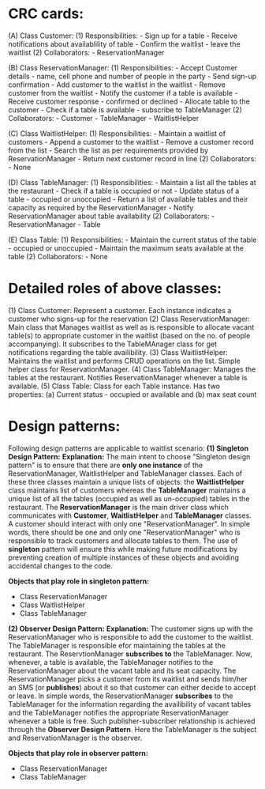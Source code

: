 **CRC cards:**
==============
(A) Class Customer:
	(1) Responsibilities:
		- Sign up for a table
		- Receive notifications about availablility of table
		- Confirm the waitlist
		- leave the waitlist
	(2) Collaborators:
		- ReservationManager

(B) Class ReservationManager:
	(1) Responsibilities:
		- Accept Customer details - name, cell phone and number of people in the party
		- Send sign-up confirmation
		- Add customer to the waitlist in the waitlist
		- Remove customer from the waitlist
		- Notify the customer if a table is available
		- Receive customer response - confirmed or declined
		- Allocate table to the customer
		- Check if a table is available
		- subscribe to TableManager
	(2) Collaborators:
		- Customer
		- TableManager
		- WaitlistHelper

(C) Class WaitlistHelper:
	(1) Responsibilities:
		- Maintain a waitlist of customers
		- Append a customer to the waitlist
		- Remove a customer record from the list
		- Search the list as per requirements provided by ReservationManager
		- Return next customer record in line
	(2) Collaborators:
		- None

(D) Class TableManager:
	(1) Responsibilities:
		- Maintain a list all the tables at the restaurant
		- Check if a table is occupied or not
		- Update status of a table - occupied or unoccupied
		- Return a list of available tables and their capacity as required by the ReservationManager
		- Notify ReservationManager about table availability
	(2) Collaborators:
		- ReservationManager
		- Table

(E) Class Table:
	(1) Responsibilities:
		- Maintain the current status of the table - occupied or unoccupied
		- Maintain the maximum seats available at the table
	(2) Collaborators:
		- None

**Detailed roles of above classes:**
====================================
(1) Class Customer: Represent a customer. Each instance indicates a customer who signs-up for the reservation
(2) Class ReservationManager: Main class that Manages waitlist as well as is responsible to allocate vacant table(s) to appropriate customer in the waitlist (based on the no. of people accompanying). It subscribes to the TableMAnager class for get notifications regarding the table availibility.
(3) Class WaitlistHelper: Maintains the waitlist and performs CRUD operations on the list. Simple helper class for ReservationManager.
(4) Class TableManager: Manages the tables at the restaurant. Notifies ReservationManager whenever a table is available.
(5) Class Table: Class for each Table instance. Has two properties: (a) Current status - occupied or available and (b) max seat count

**Design patterns:** 
====================
Following design patterns are applicable to waitlist scenario:
**(1) Singleton Design Pattern:**
**Explanation:**
The main intent to choose "Singleton design pattern" is to ensure that there are **only one instance** of the ReservationManager, WaitlistHelper and TableManager classes. Each of these three classes maintain a unique lists of objects: the **WaitlistHelper** class maintains list of customers whereas the **TableManager** maintains a unique list of all the tables (occupied as well as un-occupied) tables in the restaurant. The **ReservationManager** is the main driver class which communicates with **Customer**, **WaitlistHelper** and **TableManager** classes. A customer should interact with only one "ReservationManager". In simple words, there should be one and only one "ReservationManager" who is responsible to track customers and allocate tables to them. The use of **singleton** pattern will ensure this while making future modifications by preventing creation of multiple instances of these objects and avoiding accidental changes to the code.

**Objects that play role in singleton pattern:**
- Class ReservationManager
- Class WaitlistHelper
- Class TableManager

**(2) Observer Design Pattern:**
**Explanation:**
The customer signs up with the ReservationManager who is responsible to add the customer to the waitlist. The TableManager is responsible efor maintaining the tables at the restaurant. The ReservtionManager **subscribes to** the TableManager. Now, whenever, a table is available, the TableManager notifies to the ReservationManager about the vacant table and its seat capacity. The ReservationManager picks a customer from its waitlist and sends him/her an SMS (or **publishes**) about it so that customer can either decide to accept or leave. In simple words, the ReservationManager **subscribes** to the TableManager for the information regarding the availibility of vacant tables and the TableManager notifies the appropriate ReservationManager whenever a table is free. Such publisher-subscriber relationship is achieved through the **Observer Design Pattern**. Here the TableManager is the subject and ReservationManager is the observer.

**Objects that play role in observer pattern:**
- Class ReservationManager
- Class TableManager


